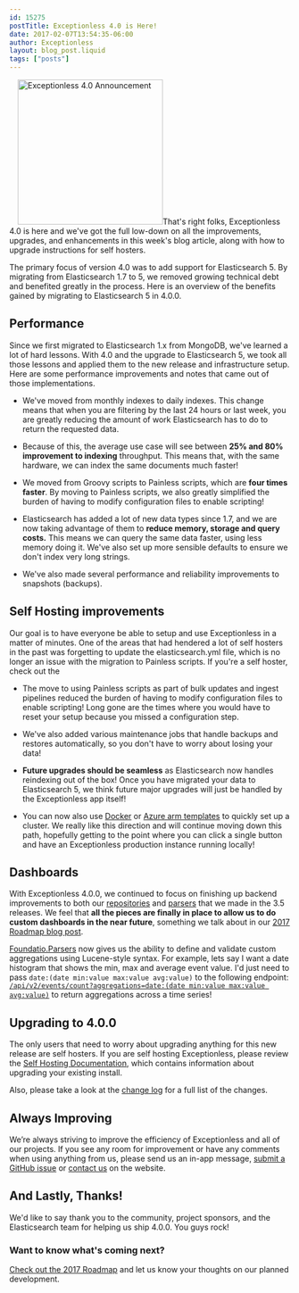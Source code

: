 ```yaml
---
id: 15275
postTitle: Exceptionless 4.0 is Here!
date: 2017-02-07T13:54:35-06:00
author: Exceptionless
layout: blog_post.liquid
tags: ["posts"]
---
```

<img loading="lazy" class="alignright size-full wp-image-15281" style="margin-left: 15px;" src="/assets/exceptionless-4.png" alt="Exceptionless 4.0 Announcement" width="260" height="260" data-id="15281" srcset="/assets/exceptionless-4.png 260w, /assets/exceptionless-4-150x150.png 150w" sizes="(max-width: 260px) 100vw, 260px" />That's right folks, Exceptionless 4.0 is here and we've got the full low-down on all the improvements, upgrades, and enhancements in this week's blog article, along with how to upgrade instructions for self hosters.

The primary focus of version 4.0 was to add support for Elasticsearch 5. By migrating from Elasticsearch 1.7 to 5, we removed growing technical debt and benefited greatly in the process. Here is an overview of the benefits gained by migrating to Elasticsearch 5 in 4.0.0.<!--more-->

## Performance

Since we first migrated to Elasticsearch 1.x from MongoDB, we've learned a lot of hard lessons. With 4.0 and the upgrade to Elasticsearch 5, we took all those lessons and applied them to the new release and infrastructure setup. Here are some performance improvements and notes that came out of those implementations.

* We've moved from monthly indexes to daily indexes. This change means that when you are filtering by the last 24 hours or last week, you are greatly reducing the amount of work Elasticsearch has to do to return the requested data.

* Because of this, the average use case will see between **25% and 80% improvement to indexing** throughput. This means that, with the same hardware, we can index the same documents much faster!

* We moved from Groovy scripts to Painless scripts, which are **four times faster**. By moving to Painless scripts, we also greatly simplified the burden of having to modify configuration files to enable scripting!

* Elasticsearch has added a lot of new data types since 1.7, and we are now taking advantage of them to **reduce memory, storage and query costs.** This means we can query the same data faster, using less memory doing it. We've also set up more sensible defaults to ensure we don't index very long strings.

* We've also made several performance and reliability improvements to snapshots (backups).

## Self Hosting improvements

Our goal is to have everyone be able to setup and use Exceptionless in a matter of minutes. One of the areas that had hendered a lot of self hosters in the past was forgetting to update the elasticsearch.yml file, which is no longer an issue with the migration to Painless scripts. If you're a self hoster, check out the

* The move to using Painless scripts as part of bulk updates and ingest pipelines reduced the burden of having to modify configuration files to enable scripting! Long gone are the times where you would have to reset your setup because you missed a configuration step.

* We've also added various maintenance jobs that handle backups and restores automatically, so you don't have to worry about losing your data!

* **Future upgrades should be seamless** as Elasticsearch now handles reindexing out of the box! Once you have migrated your data to Elasticsearch 5, we think future major upgrades will just be handled by the Exceptionless app itself!

* You can now also use [Docker](https://hub.docker.com/_/elasticsearch) or [Azure arm templates](https://github.com/elastic/azure-marketplace) to quickly set up a cluster. We really like this direction and will continue moving down this path, hopefully getting to the point where you can click a single button and have an Exceptionless production instance running locally!

## Dashboards

With Exceptionless 4.0.0, we continued to focus on finishing up backend improvements to both our [repositories](https://github.com/exceptionless/Foundatio.Repositories) and [parsers](https://github.com/exceptionless/Foundatio.Parsers) that we made in the 3.5 releases. We feel that **all the pieces are finally in place to allow us to do custom dashboards in the near future**, something we talk about in our [2017 Roadmap blog post](/2017-exceptionless-feature-functionality-and-enhancement-roadmap/).

[Foundatio.Parsers](https://github.com/exceptionless/Foundatio.Parsers) now gives us the ability to define and validate custom aggregations using Lucene-style syntax. For example, lets say I want a date histogram that shows the min, max and average event value. I'd just need to pass `date:(date min:value max:value avg:value)` to the following endpoint: [`/api/v2/events/count?aggregations=date:(date min:value max:value avg:value)`](https://api.exceptionless.io/docs/index#!/Event/Event_GetCountAsync) to return aggregations across a time series!

## Upgrading to 4.0.0

The only users that need to worry about upgrading anything for this new release are self hosters. If you are self hosting Exceptionless, please review the [Self Hosting Documentation](https://github.com/exceptionless/Exceptionless/wiki/Self-Hosting), which contains information about upgrading your existing install.

Also, please take a look at the [change log](https://github.com/exceptionless/Exceptionless/compare/v3.5.1...v4.0.0) for a full list of the changes.

## Always Improving

We’re always striving to improve the efficiency of Exceptionless and all of our projects. If you see any room for improvement or have any comments when using anything from us, please send us an in-app message, [submit a GitHub issue](https://github.com/exceptionless/Exceptionless/issues) or [contact us](/contact/) on the website.

## And Lastly, Thanks!

We'd like to say thank you to the community, project sponsors, and the Elasticsearch team for helping us ship 4.0.0. You guys rock!

### Want to know what's coming next?

[Check out the 2017 Roadmap](/2017-exceptionless-feature-functionality-and-enhancement-roadmap/) and let us know your thoughts on our planned development.


